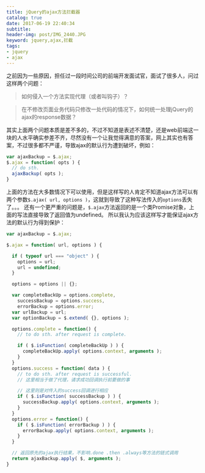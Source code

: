```yaml
---
title: jQuery的ajax方法拦截器
catalog: true
date: 2017-06-19 22:40:34
subtitle:
header-img: post/IMG_2440.JPG
keyword: jquery,ajax,拦截
tags:
- jquery
- ajax
---
```

之前因为一些原因，担任过一段时间公司的前端开发面试官，面试了很多人，问过这样两个问题：
> 如何侵入一个方法实现代理（或者叫钩子）？

> 在不修改页面业务代码只修改一处代码的情况下，如何统一处理jQuery的ajax的response数据？

其实上面两个问题本质是差不多的，不过不知道是表述不清楚，还是web前端这一块的人水平确实参差不齐，尽然没有一个让我觉得满意的答案，网上其实也有答案，不过很多都不严谨，导致ajax的默认行为遭到破坏，例如：
```javascript
var ajaxBackup = $.ajax;
$.ajax = function( opts ) {
  // do sth.
  ajaxBackup( opts );
}
```
上面的方法在大多数情况下可以使用，但是这样写的人肯定不知道ajax方法可以有两个参数`$.ajax( url, options )`，这就到导致了这种写法传入的`options`丢失了。。。 还有一个更严重的问题是，`$.ajax`方法返回的是一个类Promise对象，上面的写法直接导致了返回值为undefined。
所以我认为应该这样写才能保证ajax方法的默认行为得到保护：
```javascript
var ajaxBackup = $.ajax;

$.ajax = function( url, options ) {

  if ( typeof url === "object" ) {
    options = url;
    url = undefined;
  }

  options = options || {};

  var completeBackUp = options.complete,
    successBackup = options.success,
    errorBackup = options.error;
  var urlBackup = url;
  var optionBackup = $.extend( {}, options );

  options.complete = function() {
    // to do sth. after request is complete.

    if ( $.isFunction( completeBackUp ) ) {
      completeBackUp.apply( options.context, arguments );
    }
  }
  options.success = function( data ) {
    // to do sth. after request is successful.
    // 这里相当于做了代理，请求成功回调执行前要做的事

    // 这里则是对传入的success回调进行相应
    if ( $.isFunction( successBackup ) ) {
      successBackup.apply( options.context, arguments );
    }
  }
  options.error = function() {
    if ( $.isFunction( errorBackup ) ) {
      errorBackup.apply( options.context, arguments );
    }
  }

  // 返回原先的ajax执行结果，不影响.done .then .always等方法的链式调用
  return ajaxBackup.apply( $, arguments );
}
```